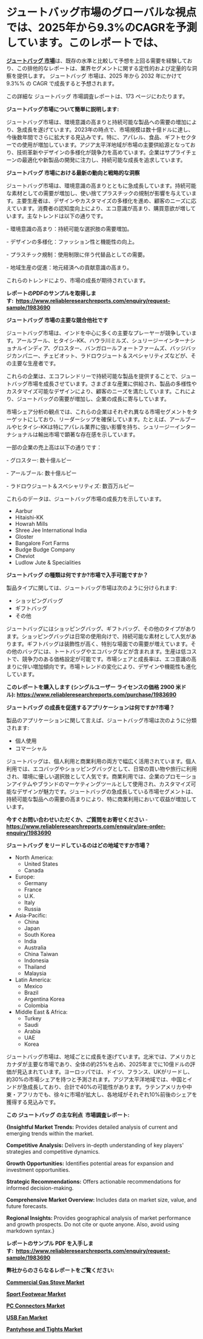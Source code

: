 <p><h1>ジュートバッグ市場のグローバルな視点では、2025年から9.3%のCAGRを予測しています。このレポートでは、</h1></p><p data-sourcepos="1:1-1:157"><strong><a href="https://www.reliableresearchreports.com/jute-bags-r1983690?utm_campaign=110&utm_medium=36&utm_source=Github&utm_content=ia&utm_term=05042025&utm_id=jute-bags">ジュートバッグ 市場</a></strong>は、既存の水準と比較して予想を上回る需要を経験しており、この排他的なレポートは、業界セグメントに関する定性的および定量的な洞察を提供します。 ジュートバッグ 市場は、2025 年から 2032 年にかけて 9.3%% の CAGR で成長すると予想されます。</p>
<p data-sourcepos="3:1-3:50">この詳細な ジュートバッグ 市場調査レポートは、173 ページにわたります。</p>
<p><strong>ジュートバッグ市場について簡単に説明します:</strong></p>
<p><p>ジュートバッグ市場は、環境意識の高まりと持続可能な製品への需要の増加により、急成長を遂げています。2023年の時点で、市場規模は数十億ドルに達し、今後数年間でさらに拡大する見込みです。特に、アパレル、食品、ギフトセクターでの使用が増加しています。アジア太平洋地域が市場の主要供給源となっており、技術革新やデザインの多様化が競争力を高めています。企業はサプライチェーンの最適化や新製品の開発に注力し、持続可能な成長を追求しています。</p></p>
<p><strong>ジュートバッグ 市場における最新の動向と戦略的な洞察</strong></p>
<p><p>ジュートバッグ市場は、環境意識の高まりとともに急成長しています。持続可能な素材としての需要が増加し、使い捨てプラスチックの規制が影響を与えています。主要生産者は、デザインやカスタマイズの多様化を進め、顧客のニーズに応えています。消費者の認知度向上により、エコ意識が高まり、購買意欲が増しています。主なトレンドは以下の通りです。</p><p>- 環境意識の高まり：持続可能な選択肢の需要増加。</p><p>- デザインの多様化：ファッション性と機能性の向上。</p><p>- プラスチック規制：使用制限に伴う代替品としての需要。</p><p>- 地域生産の促進：地元経済への貢献意識の高まり。 </p><p>これらのトレンドにより、市場の成長が期待されています。</p></p>
<p><strong>レポートのPDFのサンプルを取得します</strong><strong>:&nbsp;&nbsp;<a href="https://www.reliableresearchreports.com/enquiry/request-sample/1983690?utm_campaign=110&utm_medium=36&utm_source=Github&utm_content=ia&utm_term=05042025&utm_id=jute-bags">https://www.reliableresearchreports.com/enquiry/request-sample/1983690</a></strong></p>
<p><strong>ジュートバッグ 市場の主要な競合他社です</strong></p>
<p><p>ジュートバッグ市場は、インドを中心に多くの主要なプレーヤーが競争しています。アールブール、ヒタイシ-KK、ハウラ川ミルズ、シュリージーインターナショナルインディア、グロスター、バンガロールフォートファームズ、バッジバッジカンパニー、チェビオット、ラドロウジュート＆スペシャリティズなどが、その主要な生産者です。</p><p>これらの企業は、エコフレンドリーで持続可能な製品を提供することで、ジュートバッグ市場を成長させています。さまざまな産業に供給され、製品の多様性やカスタマイズ可能なデザインにより、顧客のニーズを満たしています。これにより、ジュートバッグの需要が増加し、企業の成長に寄与しています。</p><p>市場シェア分析の観点では、これらの企業はそれぞれ異なる市場セグメントをターゲットにしており、リーダーシップを確保しています。たとえば、アールブールやヒタイシ-KKは特にアパレル業界に強い影響を持ち、シュリージーインターナショナルは輸出市場で顕著な存在感を示しています。</p><p>一部の企業の売上高は以下の通りです：</p><p>- グロスター: 数十億ルピー</p><p>- アールブール: 数十億ルピー</p><p>- ラドロウジュート＆スペシャリティズ: 数百万ルピー</p><p>これらのデータは、ジュートバッグ市場の成長力を示しています。</p></p>
<p><ul><li>Aarbur</li><li>Hitaishi-KK</li><li>Howrah Mills</li><li>Shree Jee International India</li><li>Gloster</li><li>Bangalore Fort Farms</li><li>Budge Budge Company</li><li>Cheviot</li><li>Ludlow Jute & Specialities</li></ul></p>
<p><strong>ジュートバッグ の種類は何ですか?市場で入手可能ですか？</strong></p>
<p>製品タイプに関しては、ジュートバッグ市場は次のように分けられます:</p>
<p><ul><li>ショッピングバッグ</li><li>ギフトバッグ</li><li>その他</li></ul></p>
<p><p>ジュートバッグにはショッピングバッグ、ギフトバッグ、その他のタイプがあります。ショッピングバッグは日常の使用向けで、持続可能な素材として人気があります。ギフトバッグは装飾性が高く、特別な場面での需要が増えています。その他のバッグには、トートバッグやエコバッグなどが含まれます。生産は低コストで、競争力のある価格設定が可能です。市場シェアと成長率は、エコ意識の高まりに伴い増加傾向です。市場トレンドの変化により、デザインや機能性も進化しています。</p></p>
<p><strong>このレポートを購入します (シングルユーザー ライセンスの価格 2900 米ドル):&nbsp;<a href="https://www.reliableresearchreports.com/purchase/1983690?utm_campaign=110&utm_medium=36&utm_source=Github&utm_content=ia&utm_term=05042025&utm_id=jute-bags">https://www.reliableresearchreports.com/purchase/1983690</a></strong></p>
<p><strong>ジュートバッグ の成長を促進するアプリケーションは何ですか?市場？</strong></p>
<p>製品のアプリケーションに関して言えば、ジュートバッグ市場は次のように分類されます:</p>
<p><ul><li>個人使用</li><li>コマーシャル</li></ul></p>
<p><p>ジュートバッグは、個人利用と商業利用の両方で幅広く活用されています。個人利用では、エコバッグやショッピングバッグとして、日常の買い物や旅行に利用され、環境に優しい選択肢として人気です。商業利用では、企業のプロモーションアイテムやブランドのマーケティングツールとして使用され、カスタマイズ可能なデザインが魅力です。ジュートバッグの急成長している市場セグメントは、持続可能な製品への需要の高まりにより、特に商業利用において収益が増加しています。</p></p>
<p><strong>今すぐお問い合わせいただくか、ご質問をお寄せください</strong><strong>&nbsp;</strong>-<strong><a href="https://www.reliableresearchreports.com/enquiry/pre-order-enquiry/1983690?utm_campaign=110&utm_medium=36&utm_source=Github&utm_content=ia&utm_term=05042025&utm_id=jute-bags">https://www.reliableresearchreports.com/enquiry/pre-order-enquiry/1983690</a></strong></p>
<p><strong>ジュートバッグ をリードしているのはどの地域ですか市場？</strong></p>
<p><ul>
    <li>
        North America:
        <ul>
            <li>United States</li>
            <li>Canada</li>
        </ul>
    </li>
    <li>
        Europe:
        <ul>
            <li>Germany</li>
            <li>France</li>
            <li>U.K.</li>
            <li>Italy</li>
            <li>Russia</li>
        </ul>
    </li>
    <li>
        Asia-Pacific:
        <ul>
            <li>China</li>
            <li>Japan</li>
            <li>South Korea</li>
            <li>India</li>
            <li>Australia</li>
            <li>China Taiwan</li>
            <li>Indonesia</li>
            <li>Thailand</li>
            <li>Malaysia</li>
        </ul>
    </li>
    <li>
        Latin America:
        <ul>
            <li>Mexico</li>
            <li>Brazil</li>
            <li>Argentina Korea</li>
            <li>Colombia</li>
        </ul>
    </li>
    <li>
        Middle East & Africa:
        <ul>
            <li>Turkey</li>
            <li>Saudi</li>
            <li>Arabia</li>
            <li>UAE</li>
            <li>Korea</li>
        </ul>
    </li>
    </ul></p>
<p><p>ジュートバッグ市場は、地域ごとに成長を遂げています。北米では、アメリカとカナダが主要な市場であり、全体の約25%を占め、2025年までに10億ドルの評価が見込まれています。ヨーロッパでは、ドイツ、フランス、UKがリードし、約30%の市場シェアを持つと予測されます。アジア太平洋地域では、中国とインドが急成長しており、合計で40%の可能性があります。ラテンアメリカや中東・アフリカでも、徐々に市場が拡大し、各地域がそれぞれ10%前後のシェアを獲得する見込みです。</p></p>
<p><strong>この ジュートバッグ の主な利点&nbsp; 市場調査レポート:</strong></p>
<p><strong>{Insightful Market Trends:</strong> Provides detailed analysis of current and emerging trends within the market.</p>
<p><strong>Competitive Analysis:</strong> Delivers in-depth understanding of key players' strategies and competitive dynamics.</p>
<p><strong>Growth Opportunities:</strong> Identifies potential areas for expansion and investment opportunities.</p>
<p><strong>Strategic Recommendations:</strong> Offers actionable recommendations for informed decision-making.</p>
<p><strong>Comprehensive Market Overview: </strong>Includes data on market size, value, and future forecasts.</p>
<p><strong>Regional Insights: </strong>Provides geographical analysis of market performance and growth prospects. Do not cite or quote anyone. Also, avoid using markdown syntax.}</p>
<p><strong>レポートのサンプル PDF を入手します:&nbsp;</strong><strong>&nbsp;<a href="https://www.reliableresearchreports.com/enquiry/request-sample/1983690?utm_campaign=110&utm_medium=36&utm_source=Github&utm_content=ia&utm_term=05042025&utm_id=jute-bags">https://www.reliableresearchreports.com/enquiry/request-sample/1983690</a></strong></p>
<p></p>
<p></p>
<p></p>
<p></p>
<p><strong>弊社からのさらなるレポートをご覧ください:</strong></p>
<p><strong><p><a href="https://github.com/kimanyuzuga/Market-Research-Report-List-1/blob/main/commercial-gas-stove-market.md?utm_campaign=110&utm_medium=36&utm_source=Github&utm_content=ia&utm_term=05042025&utm_id=jute-bags">Commercial Gas Stove Market</a></p><p><a href="https://github.com/ludongfomban/Market-Research-Report-List-1/blob/main/sport-footwear-market.md?utm_campaign=110&utm_medium=36&utm_source=Github&utm_content=ia&utm_term=05042025&utm_id=jute-bags">Sport Footwear Market</a></p><p><a href="https://github.com/giardafshaxb/Market-Research-Report-List-1/blob/main/pc-connectors-market.md?utm_campaign=110&utm_medium=36&utm_source=Github&utm_content=ia&utm_term=05042025&utm_id=jute-bags">PC Connectors Market</a></p><p><a href="https://github.com/lalkobrinarb/Market-Research-Report-List-1/blob/main/usb-fan-market.md?utm_campaign=110&utm_medium=36&utm_source=Github&utm_content=ia&utm_term=05042025&utm_id=jute-bags">USB Fan Market</a></p><p><a href="https://github.com/naulasulakr0/Market-Research-Report-List-1/blob/main/pantyhose-and-tights-market.md?utm_campaign=110&utm_medium=36&utm_source=Github&utm_content=ia&utm_term=05042025&utm_id=jute-bags">Pantyhose and Tights Market</a></p></strong></p>
